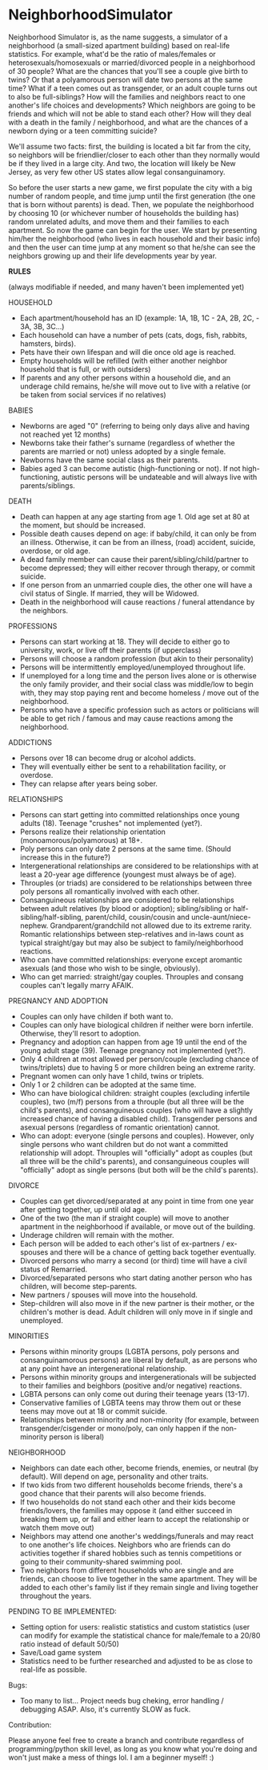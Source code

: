 # NeighborhoodSimulator

Neighborhood Simulator is, as the name suggests, a simulator of a neighborhood (a small-sized apartment building) based on real-life statistics. For example, what'd be the ratio of males/females or heterosexuals/homosexuals or married/divorced people in a neighborhood of 30 people? What are the chances that you'll see a couple give birth to twins? Or that a polyamorous person will date two persons at the same time? What if a teen comes out as transgender, or an adult couple turns out to also be full-siblings? How will the families and neighbors react to one another's life choices and developments? Which neighbors are going to be friends and which will not be able to stand each other? How will they deal with a death in the family / neighborhood, and what are the chances of a newborn dying or a teen committing suicide?

We'll assume two facts: first, the building is located a bit far from the city, so neighbors will be friendlier/closer to each other than they normally would be if they lived in a large city. And two, the location will likely be New Jersey, as very few other US states allow legal consanguinamory.

So before the user starts a new game, we first populate the city with a big number of random people, and time jump until the first generation (the one that is born without parents) is dead.
Then, we populate the neighborhood by choosing 10 (or whichever number of households the building has) random unrelated adults, and move them and their families to each apartment.
So now the game can begin for the user. We start by presenting him/her the neighborhood (who lives in each household and their basic info) and then the user can time jump at any moment so that he/she can see the neighbors growing up and their life developments year by year.

**RULES**

(always modifiable if needed, and many haven't been implemented yet)

HOUSEHOLD
* Each apartment/household has an ID (example: 1A, 1B, 1C - 2A, 2B, 2C, - 3A, 3B, 3C...)
* Each household can have a number of pets (cats, dogs, fish, rabbits, hamsters, birds).
* Pets have their own lifespan and will die once old age is reached.
* Empty households will be refilled (with either another neighbor household that is full, or with outsiders)
* If parents and any other persons within a household die, and an underage child remains, he/she will move out to live with a relative (or be taken from social services if no relatives)

BABIES
* Newborns are aged "0" (referring to being only days alive and having not reached yet 12 months)
* Newborns take their father's surname (regardless of whether the parents are married or not) unless adopted by a single female.
* Newborns have the same social class as their parents.
* Babies aged 3 can become autistic (high-functioning or not). If not high-functioning, autistic persons will be undateable and will always live with parents/siblings.

DEATH
* Death can happen at any age starting from age 1. Old age set at 80 at the moment, but should be increased.
* Possible death causes depend on age: if baby/child, it can only be from an illness. Otherwise, it can be from an illness, (road) accident, suicide, overdose, or old age.
* A dead family member can cause their parent/sibling/child/partner to become depressed; they will either recover through therapy, or commit suicide.
* If one person from an unmarried couple dies, the other one will have a civil status of Single. If married, they will be Widowed.
* Death in the neighborhood will cause reactions / funeral attendance by the neighbors.

PROFESSIONS
* Persons can start working at 18. They will decide to either go to university, work, or live off their parents (if upperclass)
* Persons will choose a random profession (but akin to their personality)
* Persons will be intermittently employed/unemployed throughout life.
* If unemployed for a long time and the person lives alone or is otherwise the only family provider, and their social class was middle/low to begin with, they may stop paying rent and become homeless / move out of the neighborhood. 
* Persons who have a specific profession such as actors or politicians will be able to get rich / famous and may cause reactions among the neighborhood.

ADDICTIONS
* Persons over 18 can become drug or alcohol addicts. 
* They will eventually either be sent to a rehabilitation facility, or overdose.
* They can relapse after years being sober.

RELATIONSHIPS
* Persons can start getting into committed relationships once young adults (18). Teenage "crushes" not implemented (yet?).
* Persons realize their relationship orientation (monoamorous/polyamorous) at 18+.
* Poly persons can only date 2 persons at the same time. (Should increase this in the future?)
* Intergenerational relationships are considered to be relationships with at least a 20-year age difference (youngest must always be of age).
* Throuples (or triads) are considered to be relationships between three poly persons all romantically involved with each other.
* Consanguineous relationships are considered to be relationships between adult relatives (by blood or adoption); sibling/sibling or half-sibling/half-sibling, parent/child, cousin/cousin and uncle-aunt/niece-nephew. Grandparent/grandchild not allowed due to its extreme rarity. Romantic relationships between step-relatives and in-laws count as typical straight/gay but may also be subject to family/neighborhood reactions.
* Who can have committed relationships: everyone except aromantic asexuals (and those who wish to be single, obviously).
* Who can get married: straight/gay couples. Throuples and consang couples can't legally marry AFAIK.

PREGNANCY AND ADOPTION
* Couples can only have childen if both want to.
* Couples can only have biological children if neither were born infertile. Otherwise, they'll resort to adoption.
* Pregnancy and adoption can happen from age 19 until the end of the young adult stage (39). Teenage pregnancy not implemented (yet?).
* Only 4 children at most allowed per person/couple (excluding chance of twins/triplets) due to having 5 or more children being an extreme rarity.
* Pregnant women can only have 1 child, twins or triplets.
* Only 1 or 2 children can be adopted at the same time.
* Who can have biological children: straight couples (excluding infertile couples), two (m/f) persons from a throuple (but all three will be the child's parents), and consanguineous couples (who will have a slightly increased chance of having a disabled child). Transgender persons and asexual persons (regardless of romantic orientation) cannot.
* Who can adopt: everyone (single persons and couples). However, only single persons who want children but do not want a committed relationship will adopt. Throuples will "officially" adopt as couples (but all three will be the child's parents), and consanguineous couples will "officially" adopt as single persons (but both will be the child's parents). 

DIVORCE
* Couples can get divorced/separated at any point in time from one year after getting together, up until old age.
* One of the two (the man if straight couple) will move to another apartment in the neighborhood if available, or move out of the building.
* Underage children will remain with the mother.
* Each person will be added to each other's list of ex-partners / ex-spouses and there will be a chance of getting back together eventually.
* Divorced persons who marry a second (or third) time will have a civil status of Remarried.
* Divorced/separated persons who start dating another person who has children, will become step-parents. 
* New partners / spouses will move into the household.
* Step-children will also move in if the new partner is their mother, or the children's mother is dead. Adult children will only move in if single and unemployed.

MINORITIES
* Persons within minority groups (LGBTA persons, poly persons and consanguinamorous persons) are liberal by default, as are persons who at any point have an intergenerational relationship.
* Persons within minority groups and intergenerationals will be subjected to their families and beighbors (positive and/or negative) reactions.
* LGBTA persons can only come out during their teenage years (13-17).
* Conservative families of LGBTA teens may throw them out or these teens may move out at 18 or commit suicide.
* Relationships between minority and non-minority (for example, between transgender/cisgender or mono/poly, can only happen if the non-minority person is liberal)

NEIGHBORHOOD
* Neighbors can date each other, become friends, enemies, or neutral (by default). Will depend on age, personality and other traits. 
* If two kids from two different households become friends, there's a good chance that their parents will also become friends.
* If two households do not stand each other and their kids become friends/lovers, the families may oppose it (and either succeed in breaking them up, or fail and either learn to accept the relationship or watch them move out)
* Neighbors may attend one another's weddings/funerals and may react to one another's life choices. Neighbors who are friends can do activities together if shared hobbies such as tennis competitions or going to their community-shared swimming pool.
* Two neighbors from different households who are single and are friends, can choose to live together in the same apartment. They will be added to each other's family list if they remain single and living together throughout the years.

PENDING TO BE IMPLEMENTED:

* Setting option for users: realistic statistics and custom statistics (user can modify for example the statistical chance for male/female to a 20/80 ratio instead of default 50/50)
* Save/Load game system
* Statistics need to be further researched and adjusted to be as close to real-life as possible.

Bugs:

* Too many to list... Project needs bug cheking, error handling / debugging ASAP. Also, it's currently SLOW as fuck.

Contribution:

Please anyone feel free to create a branch and contribute regardless of programming/python skill level, as long as you know what you're doing and won't just make a mess of things lol. I am a beginner myself! :)
